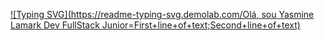 [![Typing SVG](https://readme-typing-svg.demolab.com/Olá, sou Yasmine Lamark Dev FullStack Junior=First+line+of+text;Second+line+of+text)](https://git.io/typing-svg)

